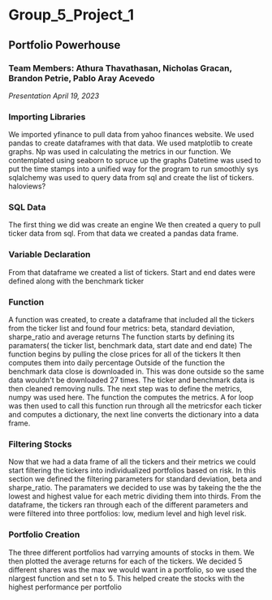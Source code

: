# Group_5_Project_1
## Portfolio Powerhouse
### **Team Members: Athura Thavathasan, Nicholas Gracan, Brandon Petrie, Pablo Aray Acevedo**
*Presentation April 19, 2023*

### Importing Libraries
We imported yfinance to pull data from yahoo finances website.
We used pandas to create dataframes with that data.
We used matplotlib to create graphs.
Np was used in calculating the metrics in our function.
We contemplated using seaborn to spruce up the graphs
Datetime was used to put the time stamps into a unified way for the program to run smoothly
sys
sqlalchemy was used to query data from sql and create the list of tickers.
haloviews?

### SQL Data
The first thing we did was create an engine
We then created a query to pull ticker data from sql.
From that data we created a pandas data frame.

### Variable Declaration
From that dataframe we created a list of tickers.
Start and end dates were defined along with the benchmark ticker

### Function
A function was created, to create a dataframe that included all the tickers from the ticker list and found four metrics: beta, standard deviation, sharpe_ratio and average returns
The function starts by defining its paramaters( the ticker list, benchmark data, start date and end date)
The function begins by pulling the close prices for all of the tickers
It then computes them into daily percentage
Outside of the function the benchmark data close is downloaded in.  This was done outside so the same data wouldn't be downloaded 27 times.
The ticker and benchmark data is then cleaned removing nulls.
The next step was to define the metrics, numpy was used here.
The function the computes the metrics.
A for loop was then used to call this function run through all the metricsfor each ticker and computes a dictionary, the next line converts the dictionary into a data frame.

### Filtering Stocks
Now that we had a data frame of all the tickers and their metrics we could start filtering the tickers into individualized portfolios based on risk.
In this section we defined the filtering parameters for standard deviation, beta and sharpe_ratio.  The paramaters we decided to use was by takeing the the the lowest and highest value for each metric dividing them into thirds.
From the dataframe, the tickers ran through each of the different parameters and were filtered into three portfolios: low, medium level and high level risk.

### Portfolio Creation
The three different portfolios had varrying amounts of stocks in them. We then plotted the average returns for each of the tickers.
We decided 5 different shares was the max we would want in a portfolio, so we used the nlargest function and set n to 5.  This helped create the stocks with the highest performance per portfolio

